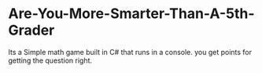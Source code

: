# Are-You-More-Smarter-Than-A-5th-Grader
Its a Simple math game built in C# that runs in a console. you get points for getting the question right.

